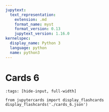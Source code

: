 ```yaml
---
jupytext:
  text_representation:
    extension: .md
    format_name: myst
    format_version: 0.13
    jupytext_version: 1.16.0
kernelspec:
  display_name: Python 3
  language: python
  name: python3
---
```


# Cards 6

```{code-cell} ipython3
:tags: [hide-input, full-width]

from jupytercards import display_flashcards
display_flashcards('./cards_6.json')
```
